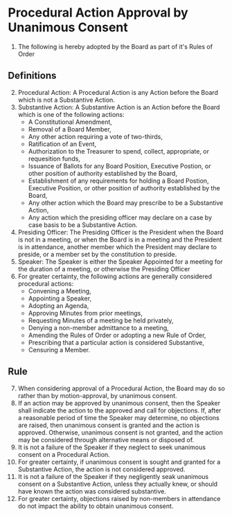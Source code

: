 # Procedural Action Approval by Unanimous Consent
1. The following is hereby adopted by the Board as part of it's Rules of Order

## Definitions

2. Procedural Action: A Procedural Action is any Action before the Board which is not a Substantive Action.
3. Substantive Action: A Substantive Action is an Action before the Board which is one of the following actions:
    * A Constitutional Amendment,
    * Removal of a Board Member,
    * Any other action requiring a vote of two-thirds,
    * Ratification of an Event,
    * Authorization to the Treasurer to spend, collect, appropriate, or requesition funds,
    * Issuance of Ballots for any Board Position, Executive Postion, or other position of authority established by the Board,
    * Establishment of any requirements for holding a Board Postion, Executive Position, or other position of authority established by the Board,
    * Any other action which the Board may prescribe to be a Substantive Action,
    * Any action which the presiding officer may declare on a case by case basis to be a Substantive Action.
4. Presiding Officer: The Presiding Officer is the President when the Board is not in a meeting, or when the Board is in a meeting and the President is in attendance, another member which the President may declare to preside, or a member set by the constitution to preside.
5. Speaker: The Speaker is either the Speaker Appointed for a meeting for the duration of a meeting, or otherwise the Presiding Officer
6. For greater certainty, the following actions are generally considered procedural actions: 
    * Convening a Meeting,
    * Appointing a Speaker,
    * Adopting an Agenda,
    * Approving Minutes from prior meetings,
    * Requesting Minutes of a meeting be held privately,
    * Denying a non-member admittance to a meeting,
    * Amending the Rules of Order or adopting a new Rule of Order,
    * Prescribing that a particular action is considered Substantive,
    * Censuring a Member.

## Rule

7. When considering approval of a Procedural Action, the Board may do so rather than by motion-approval, by unanimous consent. 
8. If an action may be approved by unanimous consent, then the Speaker shall indicate the action to the approved and call for objections. If, after a reasonable period of time the Speaker may determine, no objections are raised, then unanimous consent is granted and the action is approved. Otherwise, unanimous consent is not granted, and the action may be considered through alternative means or disposed of.
9. It is not a failure of the Speaker if they neglect to seek unanimous consent on a Procedural Action.
10. For greater certainty, if unanimous consent is sought and granted for a Substantive Action, the action is not considered approved.
11. It is not a failure of the Speaker if they negligently seak unanimous consent on a Substantive Action, unless they actually knew, or should have known the action was considered substantive. 
12. For greater certainty, objections raised by non-members in attendance do not impact the ability to obtain unanimous consent.
